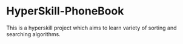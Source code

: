 <h1>HyperSkill-PhoneBook</h1>
This is a hyperskill project which aims to learn variety of sorting and searching algorithms.
